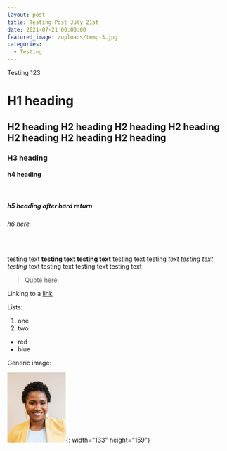 ```yaml
---
layout: post
title: Testing Post July 21st
date: 2021-07-21 00:00:00
featured_image: /uploads/temp-3.jpg
categories:
  - Testing
---
```

Testing 123

# H1 heading

## H2 heading H2 heading H2 heading H2 heading H2 heading H2 heading H2 heading

### H3 heading

#### h4 heading

&nbsp;

##### h5 heading after hard return

###### h6 here

&nbsp;

testing text **testing text testing text** testing text testing *text testing text testing* text testing text testing text testing text

> Quote here\!

Linking to a [link](google.com)

Lists:

1. one
2. two

* red
* blue

Generic image:

![](/assets/images/placeholder-headshot.jpg){: width="133" height="159"}
